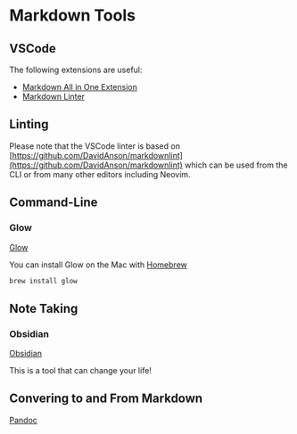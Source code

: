 # Markdown Tools

## VSCode

The following extensions are useful:

- [Markdown All in One Extension](https://marketplace.visualstudio.com/items?itemName=yzhang.markdown-all-in-one)
- [Markdown Linter](https://marketplace.visualstudio.com/items?itemName=DavidAnson.vscode-markdownlint)

## Linting

Please note that the VSCode linter is based on [https://github.com/DavidAnson/markdownlint](https://github.com/DavidAnson/markdownlint) which can be used from the CLI or from many other editors including Neovim.

## Command-Line

### Glow

[Glow](https://github.com/charmbracelet/glow)

You can install Glow on the Mac with [Homebrew](https://brew.sh)

```bash
brew install glow
```

## Note Taking

### Obsidian

[Obsidian](https://obsidian.md)

This is a tool that can change your life!

## Convering to and From Markdown

[Pandoc](https://github.com/jgm/pandoc)
